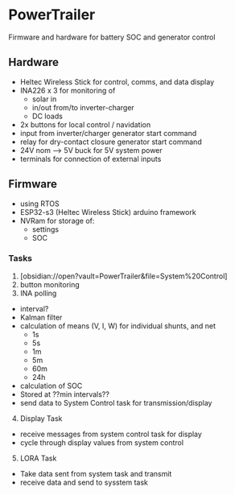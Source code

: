 # PowerTrailer
Firmware and hardware for battery SOC and generator control

## Hardware
- Heltec Wireless Stick for control, comms, and data display
- INA226 x 3 for monitoring of
  - solar in
  - in/out from/to inverter-charger
  - DC loads
- 2x buttons for local control / navidation
- input from inverter/charger generator start command
- relay for dry-contact closure generator start command
- 24V nom --> 5V buck for 5V system power
- terminals for connection of external inputs

## Firmware
- using RTOS
- ESP32-s3 (Heltec Wireless Stick) arduino framework
- NVRam for storage of:
  - settings
  - SOC

### Tasks
1. [obsidian://open?vault=PowerTrailer&file=System%20Control]
2. button monitoring
3. INA polling
  - interval?
  - Kalman filter
  - calculation of means (V, I, W) for individual shunts, and net
    - 1s
    - 5s
    - 1m
    - 5m
    - 60m
    - 24h
  - calculation of SOC
  - Stored at ??min intervals??
  - send data to System Control task for transmission/display
4. Display Task
  - receive messages from system control task for display
  - cycle through display values from system control
 5. LORA Task
  - Take data sent from system task and transmit
  - receive data and send to sysstem task
